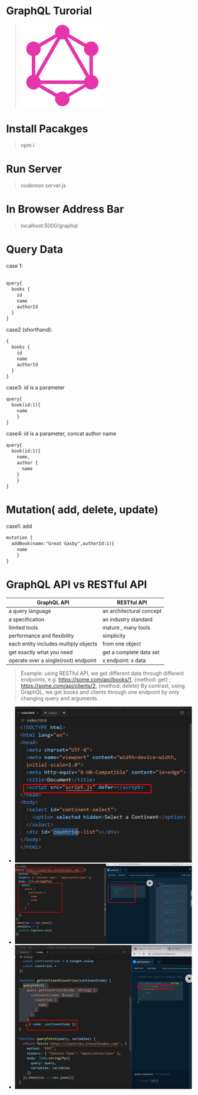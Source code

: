 # GraphQL Turorial

> ![graphQL](assets/graphQL.png)

# Install Pacakges

> npm i

# Run Server

> nodemon server.js

# In Browser Address Bar

> localhost:5000/graphql

# Query Data

case 1:

```

query{
  books {
    id
    name
    authorId
  }
}
```

case2 (shorthand):

```
{
  books {
    id
    name
    authorId
  }
}
```

case3: id is a parameter

```
query{
  book(id:1){
    name
	}
}

```

case4: id is a parameter, concat author name

```
query{
  book(id:1){
    name,
    author {
      name
    }
	}
}

```

# Mutation( add, delete, update)

case1: add

```
mutation {
  addBook(name:"Great Gasby",authorId:1){
    name
	}
}

```

# GraphQL API vs RESTful API

| GraphQL API                           | RESTful API              |
| ------------------------------------- | ------------------------ |
| a query language                      | an architectural concept |
| a specification                       | an industry standard     |
| limited tools                         | mature , many tools      |
| performance and flexibility           | simplicity               |
| each entity includes multiply objects | from one object          |
| get exactly what you need             | get a complete data set  |
| operate over a single(root) endpoint  | x endpoint: x data       |

> Example: using RESTful API, we get different data through
> different endpoints, e.g. <https://some.com/api/books/1>, {method: get} ;
> <https://some.com/api/clients/2>, {method: delete} By contrast, using GraphQL, we get books and clients through one endpoint by only changing query and arguments.

- ![js defer](assets/onepoint_1.png)
- ![graphQL query no argument](assets/onepoint_2_no_arg.png)
- ![graphQL query argument](assets/onepoint_2_with_arg_1.png)
